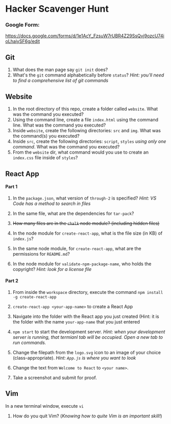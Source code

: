 # Hacker Scavenger Hunt

### Google Form:
https://docs.google.com/forms/d/1e1AcY_FzsuW7rUBR4Z29SsQvj9ozcU74ioLhaiySF6g/edit

## Git

1. What does the man page say `git init` does?
2. What's the `git` command alphabetically before `status`? _Hint: you'll need to find a comprehensive list of git commands_

## Website

1. In the root directory of this repo, create a folder called `website`. What was the command you executed?
1. Using the command line, create a file `index.html` using the command line. What was the command you executed?
1. Inside `website`, create the following directories: `src` and `img`. What was the command(s) you executed?
2. Inside `src`, create the following directories: `script`, `styles` _using only one command_. What was the command you executed?
3. From the `website` dir, what command would you use to create an `index.css` file inside of `styles`?

## React App

#### Part 1

1. In the `package.json`, what version of `through-2` is specified? _Hint: VS Code has a method to search in files_

2. In the same file, what are the dependencies for `tar-pack`?

1. ~~How many files are in the `chalk` node module? (including hidden files)~~
1. In the node module for `create-react-app`, what is the file size (in KB) of `index.js`?

1. In the same node module, for `create-react-app`, what are the permissions for `README.md`?

4. In the node module for `validate-npm-package-name`, who holds the copyright? _Hint: look for a license file_

#### Part 2

1. From inside the `workspace` directory, execute the command `npm install -g create-react-app`

2. `create-react-app <your-app-name>` to create a React App

3. Navigate into the folder with the React app you just created (Hint: it is the folder with the name `your-app-name` that you just entered

4. `npm start` to start the development server. _Hint: when your development server is running, that termianl tab will be occupied. Open a new tab to run commands._

1. Change the filepath from the `logo.svg` icon to an image of your choice (class-appropriate). _Hint: `App.js` is where you want to look_

2. Change the text from `Welcome to React` to `<your name>`.

3. Take a screenshot and submit for proof.

## Vim

In a new terminal window, execute `vi`

1. How do you quit Vim? (_Knowing how to quite Vim is an important skill!_)
